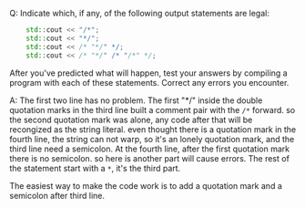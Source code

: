 Q: Indicate which, if any, of the following output statements are legal:
``` c++
    std::cout << "/*";
    std::cout << "*/";
    std::cout << /* "*/" */;
    std::cout << /* "*/" /* "/*" */;
```
After you've predicted what will happen, test your answers by compiling a program with each of these statements. Correct any errors you encounter.

A: The first two line has no problem. 
The first "*/" inside the double quotation marks in the third line built a comment pair with the `/*` forward. so the second quotation mark was alone, any code after that will be recongized as the string literal. even thought there is a quotation mark in the fourth line, the string can not warp, so it's an lonely quotation mark, and the third line need a semicolon.
At the fourth line, after the first quotation mark there is no semicolon. so here is another part will cause errors.
The rest of the statement start with a `*`, it's the third part.

The easiest way to make the code work is to add a quotation mark and a semicolon after third line.